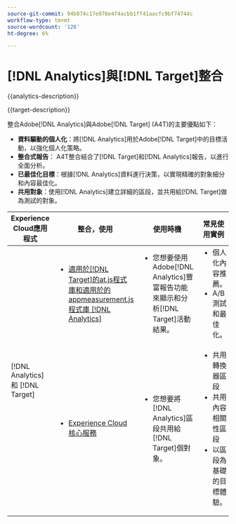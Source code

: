 ```yaml
---
source-git-commit: 94b074c17e976e4f4acbb1ff41aacfc9bf74744c
workflow-type: tm+mt
source-wordcount: '126'
ht-degree: 6%

---
```



# [!DNL Analytics]與[!DNL Target]整合

{{analytics-description}}

{{target-description}}

整合Adobe[!DNL Analytics]與Adobe[!DNL Target] (A4T)的主要優點如下：

+ **資料驅動的個人化**：將[!DNL Analytics]用於Adobe[!DNL Target]中的目標活動，以強化個人化策略。
+ **整合式報告**： A4T整合結合了[!DNL Target]和[!DNL Analytics]報告，以進行全面分析。
+ **已最佳化目標**：根據[!DNL Analytics]資料進行決策，以實現精確的對象細分和內容最佳化。
+ **共用對象**：使用[!DNL Analytics]建立詳細的區段，並共用給[!DNL Target]做為測試的對象。

<table>
    <thead>
            <tr>
                <th>Experience Cloud應用程式</th>
                <th>整合，使用</th>
                <th>使用時機</th>
                <th>常見使用實例</th>
            </tr>
    </thead>
    <tbody>
        <tr>
            <td rowspan="2">[!DNL Analytics] 和 [!DNL Target]</td>
            <td>
                <ul style="margin-top: 0;">
                    <li><a href="../../integrations/tutorials/analytics-target/analytics-target.md" target="_blank" rel="noreferrer">適用於[!DNL Target]的at.js程式庫和適用於的appmeasurement.js程式庫 [!DNL Analytics]</a></li>
                </ul>
            </td>
            <td>
                <ul style="margin-top: 0;">
                    <li>您想要使用Adobe[!DNL Analytics]豐富報告功能來顯示和分析[!DNL Target]活動結果。</li>
                </ul>
            </td>
            <td>
                <ul style="margin-top: 0;">
                    <li>個人化內容推薦。</li>
                    <li>A/B測試和最佳化。</li>
                </ul>
            </td>
        </tr>
        <tr>
            <td>
                <ul style="margin-top: 0;">
                    <li><a href="https://experienceleague.adobe.com/docs/target/using/integrate/mmp.html?lang=zh-Hant" target="_blank" rel="noreferrer">Experience Cloud 核心服務</a></li>
                </ul>
            </td>
            <td>
                <ul style="margin-top: 0;">
                    <li>您想要將[!DNL Analytics]區段共用給[!DNL Target]個對象。</li>
                </ul>
            </td>
            <td>
                <ul style="margin-top: 0;">
                    <li>共用轉換器區段</li>
                    <li>共用內容相關性區段</li>
                    <li>以區段為基礎的目標體驗。</li>
                </ul>
            </td>
        </tr>
    </tbody>
</table>
